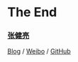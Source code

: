 # The End

### [张健亮](#/1)

[Blog](http://leonzh.cc) / [Weibo](http://weibo.com/ultralight) / [GitHub](https://github.com/leonzhang1108)